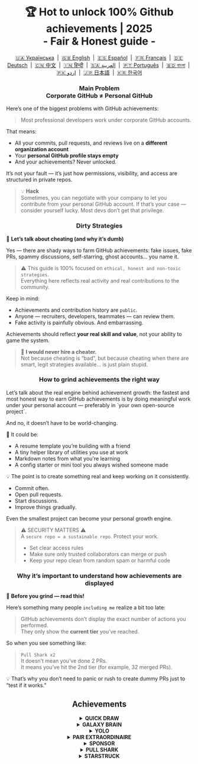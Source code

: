 <h1 align="center">
   🏆 Hot to unlock 100% Github achievements | 2025<br/>
   - Fair & Honest guide -
</h1>

<div align="center">
  <a href="locale/README_UA.md">🇺🇦 Українська</a> &nbsp;|&nbsp;
  <a href="README.md">🇬🇧 English</a> &nbsp;|&nbsp;
  <a href="docs/README_ES.md">🇪🇸 Español</a> &nbsp;|&nbsp;
  <a href="docs/README_FR.md">🇫🇷 Français</a> &nbsp;|&nbsp;
  <a href="docs/README_DE.md">🇩🇪 Deutsch</a> &nbsp;|&nbsp;
  <a href="docs/README_ZH.md">🇨🇳 中文</a> &nbsp;|&nbsp;
  <a href="docs/README_HI.md">🇮🇳 हिन्दी</a> &nbsp;|&nbsp;
  <a href="docs/README_AR.md">🇸🇦 العربية</a> &nbsp;|&nbsp;
  <a href="docs/README_PT.md">🇵🇹 Português</a> &nbsp;|&nbsp;
  <a href="docs/README_BN.md">🇧🇩 বাংলা</a> &nbsp;|&nbsp;
  <a href="docs/README_UR.md">🇵🇰 اردو</a> &nbsp;|&nbsp;
  <a href="docs/README_JA.md">🇯🇵 日本語</a> &nbsp;|&nbsp;
  <a href="docs/README_KO.md">🇰🇷 한국어</a>
</div>

<h3 align="center">
   Main Problem<br/>
   Corporate GitHub ≠ Personal GitHub
</h3>

Here’s one of the biggest problems with GitHub achievements:

> Most professional developers work under corporate GitHub accounts.

That means:
- All your commits, pull requests, and reviews live on a **different organization account**
- Your **personal GitHub profile stays empty**
- And your achievements? Never unlocked.

It’s not your fault — it’s just how permissions, visibility, and access are structured in private repos.

> 💡 **Hack**  
> Sometimes, you can negotiate with your company to let you contribute from your personal GitHub account. If that’s your case — consider yourself lucky. Most devs don’t get that privilege.

<h3 align="center">Dirty Strategies</h3>

🚫 <b>Let’s talk about cheating (and why it’s dumb)</b>

Yes — there are shady ways to farm GitHub achievements: fake issues, fake PRs, spammy discussions, self-starring, ghost accounts… you name it.

> ⚠️ This guide is 100% focused on `ethical, honest and non-toxic strategies`.  
> Everything here reflects real activity and real contributions to the community.

Keep in mind:
- Achievements and contribution history are `public`.
- Anyone — recruiters, developers, teammates — can review them.
- Fake activity is painfully obvious. And embarrassing.

Achievements should reflect <strong>your real skill and value</strong>, not your ability to game the system.

> 💬 <strong>I would never hire a cheater.</strong><br>
> Not because cheating is “bad”, but because cheating when there are smart, legit strategies available... is just plain stupid.

<h3 align="center">How to grind achievements the right way</h1>
Let’s talk about the real engine behind achievement growth: the fastest and most honest way to earn GitHub achievements is by doing meaningful work under your personal account — preferably in `your own open-source project`.  

And no, it doesn’t have to be world-changing.

🎯 It could be:
- A resume template you’re building with a friend
- A tiny helper library of utilities you use at work
- Markdown notes from what you're learning
- A config starter or mini tool you always wished someone made

💡 The point is to create something real and keep working on it consistently.
* Commit often.
* Open pull requests.
* Start discussions.
* Improve things gradually.

Even the smallest project can become your personal growth engine.

> ⚠️ SECURITY MATTERS ⚠️  
> A `secure repo = a sustainable repo`. Protect your work.
> * Set clear access rules
> * Make sure only trusted collaborators can merge or push
> * Keep your repo clean from random spam or harmful code

<h3 align="center">Why it’s important to understand how achievements are displayed</h3>

🧠 <b>Before you grind — read this!</b>

Here’s something many people `including me` realize a bit too late:

> GitHub achievements don’t display the exact number of actions you performed.  
> They only show the <strong>current tier</strong> you’ve reached.

So when you see something like:

> <code>Pull Shark x2</code>  
> It doesn’t mean you’ve done 2 PRs.  
> It means you’ve hit the 2nd tier (for example, 32 merged PRs).

💡 That’s why you don’t need to panic or rush to create dummy PRs just to “test if it works.”

<h2 align="center">Achievements</h2>

<details>
    <summary align="center"><b>QUICK DRAW</b></summary>
<blockquote>Close an issue or PR within 5 minutes of opening it.</blockquote>
<div align="center">
    <img src="badges/quick-draw.png" alt="QuickDraw" width="140">
</div>

Let’s be honest — this one’s more of a meme than a milestone 😅  
It’s so easy to get that it barely counts… but hey, it’s still a badge on your profile!

<ol>
    <li>Create a pull request</li>
    <li>Close it immediately</li>
</ol>

<blockquote>
   <b>⚠️ No need to create fake PRs. ⚠️</b><br/>
   Just close and reopen any real PR during normal work — it still counts.</blockquote>
</details>

<details>
    <summary align="center"><b>GALAXY BRAIN</b></summary>
<blockquote>Have your reply marked as the accepted answer in a GitHub Discussion.</blockquote>
<div align="center">
    <img src="badges/galaxy-brain.png" alt="Galaxy Brain">
</div>

Galaxy Brain rewards people who give <strong>genuinely helpful answers</strong> in Discussions. If your reply is accepted by the topic starter — the badge is yours.

You can absolutely grind this achievement in your own open-source repo. This is not just legit — it’s actually a <strong>useful practice</strong> for any team.

You'll learn how to:
<ul>
    <li>Keep communication structured and easy to find</li>
    <li>Store a clear source of truth for important project decisions</li>
    <li>Keep your entire team aligned and aware of key discussions</li>
</ul>

🚀 Houston, we have a problem! 🚀  
Even when your answer is legit and actually solves the issue — people rarely mark it as accepted. Reminders often get ignored, and you end up ghosted. Brutal, but true.

So instead of relying on strangers, try this instead:  
> Grind Galaxy Brain in a **controlled environment**:  
* Team up with friends or colleagues.
* Answer their real questions
* Ask them to accept your reply if it helped.

`🧩 Strategy 1: Solve your friend problem`

<ol>
    <li>Find public repositories related to your tech stack</li>
    <li>Check if Discussions are enabled</li>
    <li>When your colleague/friend asks a question you know the answer to — help them</li>
    <li>After solving their issue, do the following:
         <ul>
            <li>Ask your colleague to help you in exchange: create a discussion in related repo with the brief you provided.
            </li>
            <li>Write your answer there</li>
            <li>Ask your friend to mark this answer as accepted</li>
         </ul>
    </li>
</ol>

✅ This strategy is honest, useful, and creates long-lasting resources for the community.

`🛠️ Strategy 2: Use Discussions in your own repo`

If you maintain your own open-source project, just `move important communication into GitHub Discussions`.

1. Enable Discussions in repo settings
2. Whenever there's a decision or a feature debate — start a public thread
3. Share clear, constructive responses that help guide decisions
4. If someone else started the topic — your reply can be marked as the accepted answer

✅ This strategy:
- Builds transparent decision history
- Shows leadership and initiative
- Helps your team stay aligned
- And yes — earns you the badge
</details>

<details>
    <summary align="center"><b>YOLO</b></summary>
<blockquote>Merge `your` pull request without a review.</blockquote>
<div align="center">
    <img src="badges/yolo.png" alt="YOLO" width="140">
</div>
This one’s all about speed and trust — or recklessness 😅  
You only need to do it once, so here’s the cleanest way:

<ol>
    <li>Make a small, low-risk change in your project. Examples:</li>
    <ul>
        <li>Lint fix</li>
        <li>Quick one-liner patch</li>
        <li>Tiny but helpful addition to <code>README.md</code></li>
        <li>Initial commit with setup or <code>git init</code></li>
    </ul>
    <li>Open a pull request</li>
    <li>Merge it yourself without asking for a review</li>
</ol>

   <blockquote>
      ⚠️ <b>WARNING: DON'T YOLO IN PRODUCTION</b> ⚠️<br/>
       Just merge without review a PR with the initial commit of your open-source project😉. It’s clean, honest, and totally legit.
   </blockquote>
</details>

<details>
    <summary align="center"><b>PAIR EXTRAORDINAIRE</b></summary>
<blockquote>Merge a pull request that includes a co-authored commit.</blockquote>
<div align="center">
    <img src="badges/pair-extraordinaire.png" alt="Pair Extraordinaire">
</div>

Working together makes everything better — including achievements.  
To unlock this badge, you’ll need to practice honest and transparent pair programming.

<ol>
    <li>Team up with your open-source project collaborator and code together. Share ideas, review each other’s work, and write code side by side.</li>
    <li>Add a co-author annotation in your commit message:<br>
        <code>Co-authored-by: johnDoe &lt;johnDoe@example.com&gt;</code><br>
        <ul>
            <li><code>johnDoe</code> = GitHub username (from the profile URL)</li>
            <li><code>johnDoe@example.com</code> = email linked to their GitHub account</li>
        </ul>
    </li>
    <li>Open a pull request and merge it.</li>
</ol>

This is one of the most valuable achievements because it’s fully based on teamwork.  
Pair programming not only speeds up learning — it improves code quality through real-time discussion and shared review.

> ⚙️ <strong>Hack 0: Automate it</strong><br>
> Set up a commit message template in your IDE with a pre-filled `Co-authored-by:` line. This avoids typos and makes sure no contributor gets forgotten.

> 🦈 <strong>Hack 1: Open <code>Pull Shark</code> in parallel</strong><br>
> If your collaborator merges the PR, you'll also make progress on the <strong>Pull Shark</strong> achievement.  
> That’s a 2-in-1 win — just agree on roles and alternate. Work smarter, not harder.
</details>

<details>
    <summary align="center"><b>SPONSOR</b></summary>
<blockquote>🐺 Toss a coin to your witcher</blockquote>
<div align="center">
    <img src="badges/sponsor.png" alt="Sponsor" width="140">
</div>
Support an open-source developer or project financially via GitHub Sponsors.

<div align="center">
   <br/>
   To earn this badge, just donate to any open-source initiative.<br/>
   Maybe it’s a tool you use daily.<br/>
   Maybe it’s a repo that once saved your entire weekend.<br/>
   Or maybe it’s just a dev you genuinely respect.<br/>
   <br/>
</div>

💡 Even a small donation makes a big difference. It shows appreciation, respect, and keeps the open-source spirit alive.

> ❤️ If this guide helped you — feel free to `sponsor this repo`. It's the best way to say "thank you" for the effort.
</details>

<details>
    <summary align="center"><b>PULL SHARK</b></summary>
<blockquote>Get your pull request merged by someone else.</blockquote>
<div align="center">
    <img src="badges/pull-shark.png" alt="Pull Shark">
</div>
The easiest way to start is to work on your own open-source project — something we already talked about above. Just create real, useful pull requests and ask your collaborators to review and merge them.  


⭐ This is the most **skill-boosting achievement** on GitHub — it pushes you to write clean, testable, and reviewable code.

> 💡 **Hack 0: Make small, atomic PRs**  
Many beginners fall into the “mega-PR” trap: stuffing everything into one massive pull request. But if you want to earn Pull Shark effectively (and grow as a developer), you must learn to write small, atomic pull requests. That means: `well-scoped, readable, easy to test and review`.  
This isn’t just about the badge — **it’s how professionals code**.

> 🤝 **Hack 1: Earn "Pair Extraordinaire" in parallel**  
> Pair up with one of your collaborators. Code together, exchange feedback, review each other's PRs. Then use the `Co-authored-by:` tag to transparently reflect the shared effort. You’ll both progress toward two achievements at once — smart move!

> 🎯 **Hack 2: Give away YOLOs**  
> If you’ve made a tiny, safe PR — let your teammate merge it <em>without review</em> so they can unlock the YOLO badge. You give value, they get an achievement — `win-win`!
</details>

<details>
    <summary align="center"><b>STARSTRUCK</b></summary>
<blockquote>Create a repository that gets a large number of stars.</blockquote>
<div align="center">
    <img src="badges/starstruck.png" alt="Starstruck">
</div>

This is one of the hardest and most respected achievements on GitHub. It reflects your impact on the community and can’t be earned through routine actions. Recruiters and developers take it seriously.

There’s no checklist or shortcut to unlock this one — the only way is to identify a real problem the community has… and solve it. That’s it.

🎯 I see two realistic paths:

<ol>
    <li><strong>Create a software product</strong><br>
        Let’s be honest — that takes not only outstanding skills, but years of experience to identify the right problem. Probably not your first repo.
    </li>
    <li><strong>Create a repository that delivers real value through resources</strong><br>
        For example: a well-written guide, a useful config starter, a small CLI, or even a curated list of tools (awesome list).
    </li>
</ol>

<blockquote><strong>⭐ Smash that "Star" button, bro! ⭐</strong><br>
This repo is a great example of a resource made for the good of the community. If this guide helped you — drop a star 🫡</blockquote>

---

### 🧠 How to find your own "star-worthy" idea?

Focus on pain. Learn to notice it. Here’s where to look:

1. **Google autocomplete** — see what people search for:  
   `"github how to..."`, `"vite storybook setup..."`, etc.

2. **Issues & discussions** in your favorite framework:  
   If someone is asking for something and it gets many 👍 — that’s a real need.

3. **Listen to frustration** — every time you or someone says:  
   *“This sucks!”* or *“I wish this existed…”* — that’s a signal.

Then it’s simple: **offer a solution**.  
Wrap it in a clean repo with a clear README — and share it.

</details>
